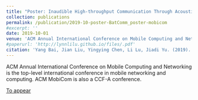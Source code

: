 ```yaml
---
title: "Poster: Inaudible High-throughput Communication Through Acoustic Signals"
collection: publications
permalink: /publication/2019-10-poster-BatComm_poster-mobicom
#excerpt: ''
date: 2019-10-01
venue: 'ACM Annual International Conference on Mobile Computing and Networking (ACM MobiCom 2019)'
#paperurl: 'http://lynnlilu.github.io/files/.pdf'
citation: 'Yang Bai, Jian Liu, Yingying Chen, Li Lu, Jiadi Yu. (2019). &quot;Poster: Inaudible High-throughput Communication Through Acoustic Signals.&quot; <i>ACM MobiCom 2019</i>. Los Cabos, Mexico.'
---
```


ACM Annual International Conference on Mobile Computing and Networking is the top-level international conference in mobile networking and computing. ACM MobiCom is also a CCF-A conference.

[To appear](http://lynnlilu.github.io/files/no.pdf)

